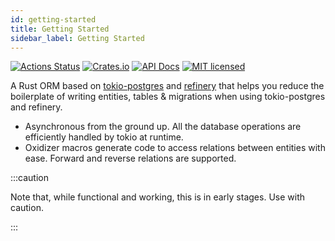 ```yaml
---
id: getting-started
title: Getting Started
sidebar_label: Getting Started
---
```


[![Actions Status][ci-badge]][ci-url]
[![Crates.io][crates-badge]][crates-url]
[![API Docs][docs-badge]][docs-url]
[![MIT licensed][mit-badge]][mit-url]

[ci-badge]: https://github.com/oxidizer-rs/oxidizer/workflows/test/badge.svg
[ci-url]: https://github.com/oxidizer-rs/oxidizer/actions
[crates-badge]: https://img.shields.io/crates/v/oxidizer.svg
[crates-url]: https://crates.io/crates/oxidizer
[docs-badge]: https://docs.rs/oxidizer/badge.svg
[docs-url]: https://docs.rs/oxidizer
[mit-badge]: https://img.shields.io/badge/license-MIT-blue.svg
[mit-url]: https://github.com/oxidizer-rs/oxidizer/blob/main/LICENSE

A Rust ORM based on [tokio-postgres](https://crates.io/crates/tokio-postgres) and [refinery](https://crates.io/crates/refinery) that helps you reduce the boilerplate of writing entities, tables & migrations when using tokio-postgres and refinery.

- Asynchronous from the ground up. All the database operations are
  efficiently handled by tokio at runtime.
- Oxidizer macros generate code to access relations between entities with ease. Forward and reverse relations are supported.

:::caution

Note that, while functional and working, this is in early stages. Use with caution.

:::
